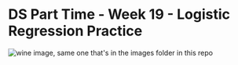 # DS Part Time - Week 19 - Logistic Regression Practice

![wine image, same one that's in the images folder in this repo](https://raw.githubusercontent.com/flatiron-school/PT-092820-Week19-LogisticRegressionPractice/main/images/wine.jpg)
